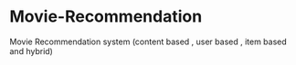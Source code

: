 # Movie-Recommendation
Movie Recommendation system (content based , user based , item based and hybrid)
